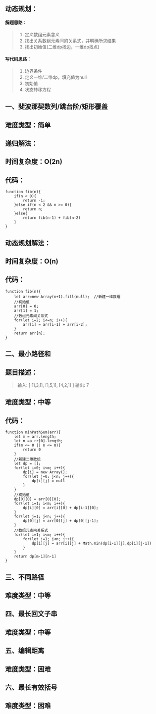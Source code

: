 ## 动态规划：

#### 解题思路：

>1. 定义数组元素含义 
>2. 找出关系数组元素间的关系式，并明确所求结果
>2. 找出初始值(二维dp找边，一维dp找点)

#### 写代码思路：

>1. 边界条件
>2. 定义一维/二维dp，填充值为null
>3. 初始值 
>4. 状态转移方程

## 一、斐波那契数列/跳台阶/矩形覆盖 

## 难度类型：简单

## 递归解法：

## 时间复杂度：O(2n)

## 代码：

```
function fib(n){
	if(n < 0){
		return -1;
	}else if(n < 2 && n >= 0){
		return n;
	}else{
		return fib(n-1) + fib(n-2)
	}
}
```

## 动态规划解法：

## 时间复杂度：O(n)

## 代码：

```
function fib(n){
	let arr=new Array(n+1).fill(null);  //新建一维数组
	//初始值
	arr[0] = 0;
	arr[1] = 1;
	//数组元素间关系式
	for(let i=2; i<=n; i++){
		arr[i] = arr[i-1] + arr[i-2];
	}
	return arr[n];
}

```

## 二、最小路径和

## 题目描述：

>输入:
>[
>  [1,3,1],
>  [1,5,1],
>  [4,2,1]
>]
>输出: 7 

## 难度类型：中等 

## 代码：

```
function minPathSum(arr){
	let m = arr.length;
	let n =a rr[0].length;
	if(m <= 0 || n <= 0){
		return 0
	}
	//新建二维数组
	let dp = [];
    for(let i=0; i<m; i++){
    	dp[i] = new Array();
    	for(let j=0; j<n; j++){
    		dp[i][j] = null
    	}
    }
    //初始值
	dp[0][0] = arr[0][0];
	for(let i=1; i<m; i++){
		dp[i][0] = arr[i][0] + dp[i-1][0];
	}
	for(let j=1; j<n; j++){
		dp[0][j] = arr[0][j] + dp[0][j-1];
	}
	//数组元素间关系式
	for(let i=1; i<m; i++){
		for(let j=1; j<n; j++){
			dp[i][j] = arr[i][j] + Math.min(dp[i-1][j],dp[i][j-1])
		}
	}
	return dp[m-1][n-1]
}
```

## 三、不同路径 

## 难度类型：中等

## 四、最长回文子串

## 难度类型：中等 

## 五、编辑距离

## 难度类型：困难

## 六、最长有效括号

## 难度类型：困难